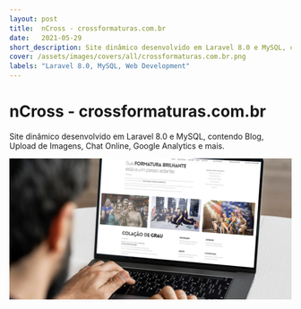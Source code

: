 ```yaml
---
layout: post
title:  nCross - crossformaturas.com.br
date:   2021-05-29
short_description: Site dinâmico desenvolvido em Laravel 8.0 e MySQL, contendo Blog, Upload de Imagens, Chat Online, Google Analytics e mais.
cover: /assets/images/covers/all/crossformaturas.com.br.png
labels: "Laravel 8.0, MySQL, Web Development"
---
```


# nCross - crossformaturas.com.br

Site dinâmico desenvolvido em Laravel 8.0 e MySQL, contendo Blog, Upload de Imagens, Chat Online, Google Analytics e mais.

<div>
  <a href="http://www.crossformaturas.com.br" target="_blank" class="text-decoration-none">
  <img src="/assets/images/covers/all/crossformaturas.com.br.png" alt="" class=" w-100 img-fluid rounded-3 shadow mb-4">
  </a>
</div>

